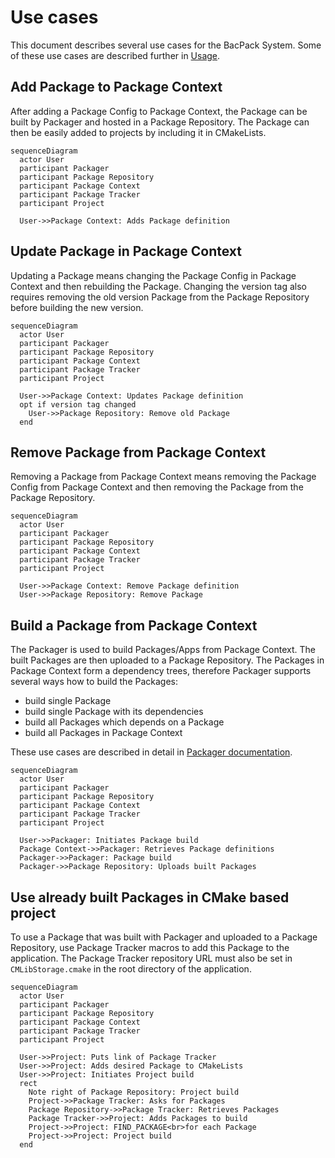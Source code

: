 # Use cases

This document describes several use cases for the BacPack System. Some of these use cases are
described further in [Usage](./example_usage.md).

## Add Package to Package Context

After adding a Package Config to Package Context, the Package can be built by Packager and hosted
in a Package Repository. The Package can then be easily added to projects by including it in
CMakeLists.

```mermaid
sequenceDiagram
  actor User
  participant Packager
  participant Package Repository
  participant Package Context
  participant Package Tracker
  participant Project

  User->>Package Context: Adds Package definition
```

## Update Package in Package Context

Updating a Package means changing the Package Config in Package Context and then rebuilding the
Package. Changing the version tag also requires removing the old version Package from the
Package Repository before building the new version.

```mermaid
sequenceDiagram
  actor User
  participant Packager
  participant Package Repository
  participant Package Context
  participant Package Tracker
  participant Project

  User->>Package Context: Updates Package definition
  opt if version tag changed
    User->>Package Repository: Remove old Package
  end
```

## Remove Package from Package Context

Removing a Package from Package Context means removing the Package Config from Package Context
and then removing the Package from the Package Repository.

```mermaid
sequenceDiagram
  actor User
  participant Packager
  participant Package Repository
  participant Package Context
  participant Package Tracker
  participant Project

  User->>Package Context: Remove Package definition
  User->>Package Repository: Remove Package
```

## Build a Package from Package Context

The Packager is used to build Packages/Apps from Package Context. The built Packages are then
uploaded to a Package Repository. The Packages in Package Context form a dependency trees, therefore
Packager supports several ways how to build the Packages:
 - build single Package
 - build single Package with its dependencies
 - build all Packages which depends on a Package
 - build all Packages in Package Context

These use cases are described in detail in
[Packager documentation](https://github.com/bacpack-system/packager/blob/master/doc/UseCaseScenarios.md).

```mermaid
sequenceDiagram
  actor User
  participant Packager
  participant Package Repository
  participant Package Context
  participant Package Tracker
  participant Project

  User->>Packager: Initiates Package build
  Package Context->>Packager: Retrieves Package definitions
  Packager->>Packager: Package build
  Packager->>Package Repository: Uploads built Packages
```

## Use already built Packages in CMake based project

To use a Package that was built with Packager and uploaded to a Package Repository, use Package
Tracker macros to add this Package to the application. The Package Tracker repository URL must also
be set in `CMLibStorage.cmake` in the root directory of the application.

```mermaid
sequenceDiagram
  actor User
  participant Packager
  participant Package Repository
  participant Package Context
  participant Package Tracker
  participant Project

  User->>Project: Puts link of Package Tracker
  User->>Project: Adds desired Package to CMakeLists
  User->>Project: Initiates Project build
  rect
    Note right of Package Repository: Project build
    Project->>Package Tracker: Asks for Packages
    Package Repository->>Package Tracker: Retrieves Packages
    Package Tracker->>Project: Adds Packages to build
    Project->>Project: FIND_PACKAGE<br>for each Package
    Project->>Project: Project build
  end
```
